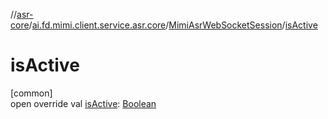 //[asr-core](../../../index.md)/[ai.fd.mimi.client.service.asr.core](../index.md)/[MimiAsrWebSocketSession](index.md)/[isActive](is-active.md)

# isActive

[common]\
open override val [isActive](is-active.md): [Boolean](https://kotlinlang.org/api/core/kotlin-stdlib/kotlin/-boolean/index.html)
